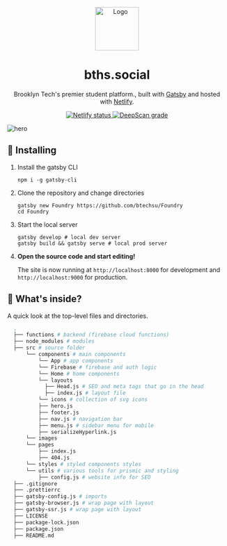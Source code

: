 <p align="center">
  <a href="https://bths.social">
    <img alt="Logo" src="https://bths.edu/pics/header_logo.png" width="100" />
  </a>
</p>
<h1 align="center">
  bths.social
</h1>
<p align="center">
  Brooklyn Tech's premier student platform., built with <a href="https://www.gatsbyjs.org" target="_blank">Gatsby</a> and hosted with <a href="https://www.netlify.com" target="_blank">Netlify</a>.
</p>
<p align="center">
  <a href="https://app.netlify.com/sites/foundry-dev/deploys" target="_blank">
    <img src="https://api.netlify.com/api/v1/badges/d3c57aab-00f3-458c-a531-2a3b8caf2936/deploy-status" alt="Netlify status" />
  </a>
  <a href="https://deepscan.io/dashboard#view=project&tid=9434&pid=12754&bid=201901"><img src="https://deepscan.io/api/teams/9434/projects/12754/branches/201901/badge/grade.svg" alt="DeepScan grade"></a>
</p>

![hero](https://i.imgur.com/5nWpWEk.png)

## 🚀 Installing

1.  Install the gatsby CLI

    ```shell
    npm i -g gatsby-cli
    ```

2.  Clone the repository and change directories

    ```shell
    gatsby new Foundry https://github.com/btechsu/Foundry
    cd Foundry
    ```

3.  Start the local server

    ```shell
    gatsby develop # local dev server
    gatsby build && gatsby serve # local prod server
    ```

5.  **Open the source code and start editing!**

    The site is now running at `http://localhost:8000` for development and `http://localhost:9000` for production.

## 🧐 What's inside?

A quick look at the top-level files and directories.

```sh
  .
  ├── functions # backend (firebase cloud functions)
  ├── node_modules # modules
  ├── src # source folder
      └── components # main components
          └── App # app components
          └── Firebase # firebase and auth logic
          └── Home # home components
          └── layouts
            ├── Head.js # SEO and meta tags that go in the head
            ├── index.js # layout file
          └── icons # collection of svg icons
          ├── hero.js
          ├── footer.js
          ├── nav.js # navigation bar
          ├── menu.js # sidebar menu for mobile
          ├── serializeHyperlink.js
      └── images
      └── pages
          ├── index.js
          ├── 404.js
      └── styles # styled components styles
      └── utils # various tools for prismic and styling
          ├── config.js # website info for SEO
  ├── .gitignore
  ├── .prettierrc
  ├── gatsby-config.js # imports
  ├── gatsby-browser.js # wrap page with layout
  ├── gatsby-ssr.js # wrap page with layout
  ├── LICENSE
  ├── package-lock.json
  ├── package.json
  ├── README.md
```
